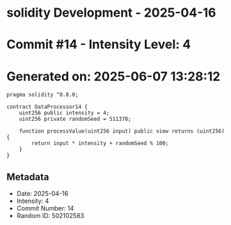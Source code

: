 ﻿# solidity Development - 2025-04-16
# Commit #14 - Intensity Level: 4
# Generated on: 2025-06-07 13:28:12
```solidity
pragma solidity ^0.8.0;

contract DataProcessor14 {
    uint256 public intensity = 4;
    uint256 private randomSeed = 511378;

    function processValue(uint256 input) public view returns (uint256) {
        return input * intensity + randomSeed % 100;
    }
}
```
## Metadata
- Date: 2025-04-16
- Intensity: 4
- Commit Number: 14
- Random ID: 502102583
